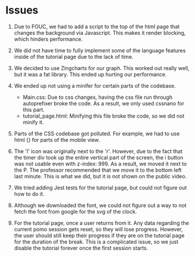 # Issues
1. Due to FOUC, we had to add a script to the top of the html page that changes the background via Javascript. This makes it
render blocking, which hinders performance.

2. We did not have time to fully implement some of the language features inside of the tutorial page due to the lack of time.

3. We decided to use Zingcharts for our graph. This worked out really well, but it was a fat library. This ended up hurting our performance.

4. We ended up not using a minifer for certain parts of the codebase.
    - Main.css: Due to css changes, having the css file run through autoprefixer broke the code. As a result, we only used cssnano for this part.
    - tutorial_page.html: Minifying this file broke the code, so we did not minify it.

5. Parts of the CSS codebase got polluted. For example, we had to use html {} for parts of the mobile view.

6. The 'I' icon was originally next to the 'r'. However, due to the fact that the timer div took up the entire vertical part of the screen, the i button was not usable even with z-index: 999. As a result, we moved it next to the P. The professor recommended that we move it to the bottom left last minute. This is what we did, but it is not shown on the public video. 

7. We tried adding Jest tests for the tutorial page, but could not figure out how to do it.

8. Although we downloaded the font, we could not figure out a way to not fetch the font from google for the svg of the clock.

9. For the tutorial page, once a user returns from it. Any data regarding the current pomo session gets reset, so they will lose progress. However, the user should still keep their progress if they are on the tutorial page for the duration of the break. This is a complicated issue, so we just disable the tutorial forever once the first session starts.